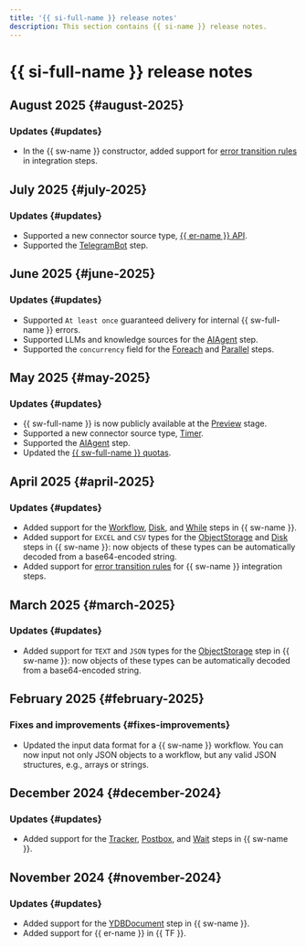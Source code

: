```yaml
---
title: '{{ si-full-name }} release notes'
description: This section contains {{ si-name }} release notes.
---
```


# {{ si-full-name }} release notes

## August 2025 {#august-2025}

### Updates {#updates}

* In the {{ sw-name }} constructor, added support for [error transition rules](operations/workflows/constructor/setup-catch-rule.md) in integration steps.

## July 2025 {#july-2025}

### Updates {#updates}

* Supported a new connector source type, [{{ er-name }} API](concepts/eventrouter/connector.md#from-api).
* Supported the [TelegramBot](concepts/workflows/yawl/integration/telegrambot.md) step.

## June 2025 {#june-2025}

### Updates {#updates}

* Supported `At least once` guaranteed delivery for internal {{ sw-full-name }} errors.
* Supported LLMs and knowledge sources for the [AIAgent](concepts/workflows/yawl/integration/aiagent.md) step.
* Supported the `concurrency` field for the [Foreach](concepts/workflows/yawl/management/foreach.md) and [Parallel](concepts/workflows/yawl/management/parallel.md) steps.

## May 2025 {#may-2025}

### Updates {#updates}

* {{ sw-full-name }} is now publicly available at the [Preview](../overview/concepts/launch-stages.md) stage.
* Supported a new connector source type, [Timer](concepts/eventrouter/connector.md#timer).
* Supported the [AIAgent](concepts/workflows/yawl/integration/aiagent.md) step.
* Updated the [{{ sw-full-name }} quotas](concepts/limits.md#sw-quotas).

## April 2025 {#april-2025}

### Updates {#updates}

* Added support for the [Workflow](concepts/workflows/yawl/integration/workflow.md), [Disk](concepts/workflows/yawl/integration/disk.md), and [While](concepts/workflows/yawl/management/while.md) steps in {{ sw-name }}.
* Added support for `EXCEL` and `CSV` types for the [ObjectStorage](concepts/workflows/yawl/integration/objectstorage.md) and [Disk](concepts/workflows/yawl/integration/disk.md) steps in {{ sw-name }}: now objects of these types can be automatically decoded from a base64-encoded string.
* Added support for [error transition rules](concepts/workflows/yawl/index.md#catchrule) for {{ sw-name }} integration steps.

## March 2025 {#march-2025}

### Updates {#updates}

* Added support for `TEXT` and `JSON` types for the [ObjectStorage](concepts/workflows/yawl/integration/objectstorage.md) step in {{ sw-name }}: now objects of these types can be automatically decoded from a base64-encoded string.

## February 2025 {#february-2025}

### Fixes and improvements {#fixes-improvements}

* Updated the input data format for a {{ sw-name }} workflow. You can now input not only JSON objects to a workflow, but any valid JSON structures, e.g., arrays or strings.

## December 2024 {#december-2024}

### Updates {#updates}

* Added support for the [Tracker](concepts/workflows/yawl/integration/tracker.md), [Postbox](concepts/workflows/yawl/integration/postbox.md), and [Wait](concepts/workflows/yawl/management/wait.md) steps in {{ sw-name }}.

## November 2024 {#november-2024}

### Updates {#updates}

* Added support for the [YDBDocument](concepts/workflows/yawl/integration/ydbdocument.md) step in {{ sw-name }}.
* Added support for {{ er-name }} in {{ TF }}.
